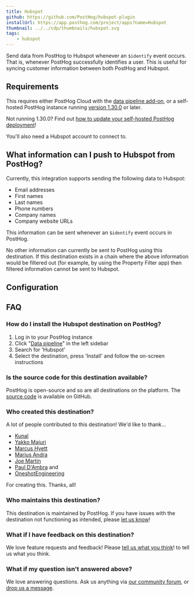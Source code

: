 ```yaml
---
title: Hubspot
github: https://github.com/PostHog/hubspot-plugin
installUrl: https://app.posthog.com/project/apps?name=Hubspot
thumbnail: ../../cdp/thumbnails/hubspot.svg
tags:
    - hubspot
---
```


Send data from PostHog to Hubspot whenever an `$identify` event occurs. That is, whenever PostHog successfully identifies a user. This is useful for syncing customer information between both PostHog and Hubspot.

## Requirements

This requires either PostHog Cloud with the [data pipeline add-on](https://us.posthog.com/organization/billing), or a self-hosted PostHog instance running [version 1.30.0](https://posthog.com/blog/the-posthog-array-1-30-0) or later.

Not running 1.30.0? Find out [how to update your self-hosted PostHog deployment](https://posthog.com/docs/runbook/upgrading-posthog)!

You'll also need a Hubspot account to connect to.

## What information can I push to Hubspot from PostHog?

Currently, this integration supports sending the following data to Hubspot:

-   Email addresses
-   First names
-   Last names
-   Phone numbers
-   Company names
-   Company website URLs

This information can be sent whenever an `$identify` event occurs in PostHog.

No other information can currently be sent to PostHog using this destination. If this destination exists in a chain where the above information would be filtered out (for example, by using the Property Filter app) then filtered information cannot be sent to Hubspot.

## Configuration

<AppParameters />

## FAQ

### How do I install the Hubspot destination on PostHog?

1. Log in to your PostHog instance
2.  Click "[Data pipeline](https://us.posthog.com/apps)" in the left sidebar
3. Search for 'Hubspot'
4. Select the destination, press 'Install' and follow the on-screen instructions

### Is the source code for this destination available?

PostHog is open-source and so are all destinations on the platform. The [source code](https://github.com/PostHog/hubspot-plugin) is available on GitHub.

### Who created this destination?

A lot of people contributed to this destination! We'd like to thank...

-   [Kunal](https://github.com/kpthatsme)
-   [Yakko Majuri](https://github.com/yakkomajuri)
-   [Marcus Hyett](https://github.com/marcushyett-ph)
-   [Marius Andra](https://github.com/mariusandra)
-   [Joe Martin](https://github.com/joethreepwood)
-   [Paul D'Ambra](https://github.com/pauldambra) and
-   [OneshotEngineering](https://github.com/oneshot-engineering)

For creating this. Thanks, all!

### Who maintains this destination?

This destination is maintained by PostHog. If you have issues with the destination not functioning as intended, please [let us know](http://app.posthog.com/home#supportModal)!

### What if I have feedback on this destination?

We love feature requests and feedback! Please [tell us what you think](http://app.posthog.com/home#supportModal)! to tell us what you think.

### What if my question isn't answered above?

We love answering questions. Ask us anything via [our community forum](/questions), or [drop us a message](http://app.posthog.com/home#supportModal). 
